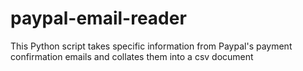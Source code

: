 # paypal-email-reader
This Python script takes specific information from Paypal's payment confirmation emails and collates them into a csv document
